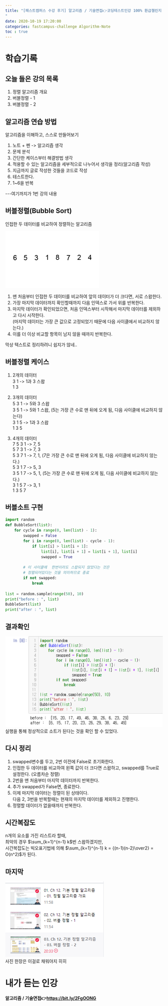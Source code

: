```yaml
---
title: "[패스트캠퍼스 수강 후기] 알고리즘 / 기술면접👉코딩테스트인강 100% 환급챌린지 9회차 미션
"
date: 2020-10-19 17:20:00
categories: fastcampus-challenge Algorithm-Note
toc : true
---
```

# 학습기록
## 오늘 들은 강의 목록
1. 정렬 알고리즘 개요
2. 버블정렬 - 1
3. 버블정렬 - 2

## 알고리즘 연습 방법

알고리즘을 이해하고, 스스로 만들어보기

1. 노트 + 펜 -> 알고리즘 생각
2. 문제 분석
3. 간단한 케이스부터 해결방법 생각
4. 적용할 수 있는 알고리즘을 세부적으로 나누어서 생각을 정리(알고리즘 작성)
5. 지금까지 글로 작성한 것들을 코드로 작성
6. 테스트한다.
7. 1~6을 반복

---여기까지가 1번 강의 내용

## 버블정렬(Bubble Sort)

인접한 두 데이터를 비교하여 정렬하는 알고리즘  

![버블](/assets/images/fastchallenge/day9/Bubble-sort.gif)  

1. 맨 처음부터 인접한 두 데이터를 비교하여 앞의 데이터가 더 크다면, 서로 스왑한다.  
2. 가장 마지막 데이터까지 확인할때까지 다음 인덱스로 가서 위를 반복한다.  
3. 마지막 데이터가 확인되었으면, 처음 인덱스부터 시작해서 마지막 데이터를 제외하고 다시 시작한다.  
(마지막 데이터는 가장 큰 값으로 고정되었기 때문에 다음 사이클에서 비교하지 않는다.)  
4. 이를 더 이상 비교할 항목이 남지 않을 때까지 반복한다.  

막상 텍스트로 정리하려니 쉽지가 않네..

## 버블정렬 케이스

1. 2개의 데이터  
3 1 -> 1과 3 스왑  
1 3  

2. 3개의 데이터  
5 3 1 -> 5와 3 스왑  
3 5 1 -> 5와 1 스왑, (5는 가장 큰 수로 맨 뒤에 오게 됨, 다음 사이클에 비교하지 않는다)  
3 1 5 -> 1과 3 스왑  
1 3 5  

3. 4개의 데이터  
7 5 3 1 -> 7, 5  
5 7 3 1 -> 7, 3  
5 3 7 1 -> 7, 1, (7은 가장 큰 수로 맨 뒤에 오게 됨, 다음 사이클에 비교하지 않는다.)  
5 3 1 7 -> 5, 3  
3 5 1 7 -> 5, 1, (5는 가장 큰 수로 맨 뒤에 오게 됨, 다음 사이클에 비교하지 않는다.)  
3 1 5 7 -> 3, 1  
1 3 5 7  

## 버블소트 구현
```py
import random
def BubbleSort(list):
    for cycle in range(0, len(list) - 1):
        swapped = False
        for i in range(0, len(list) - cycle - 1):
            if list[i] > list[i + 1]:
                list[i], list[i + 1] = list[i + 1], list[i]
                swapped = True

        # 이 사이클에  한번이라도 스왑되지 않았다는 것은
        # 정렬되어있다는 것을 의미하므로 종료
        if not swapped:
            break

list = random.sample(range(50), 10)
print("before : ", list)
BubbleSort(list)
print("after : ", list)
```

## 결과확인
![결과](/assets/images/fastchallenge/day9/BubbleSortTest.PNG)  
실행을 통해 정상적으로 소트가 된다는 것을 확인 할 수 있었다.

## 다시 정리

1. swapped변수를 두고, 2번 이전에 False로 초기화한다.
2. 인접한 두 데이터를 비교하여 왼쪽 값이 더 크다면 스왑하고, swapped를 True로 설정한다. (오름차순 정렬)  
3. 2번을 맨 처음부터 마지막 데이터까지 반복한다.  
4. 추가 swapped가 False면, 종료한다.
5. 이제 마지막 데이터는 정렬이 된 상태이다.  
다음 2, 3번을 반복할때는 현재의 마지막 데이터를 제외하고 진행한다.
6. 정렬할 데이터가 없을때까지 반복한다.

## 시간복잡도

n개의 요소를 가진 리스트라 할때,  
최악의 경우 $\sum_{k=1}^{n-1} k$번 스왑하겠지만,  
시간복잡도는 빅오표기법에 의해 $\sum_{k=1}^{n-1} k = {(n-1)(n-2)\over2} = O(n^2)$가 된다.

## 마지막
![수강짤](/assets/images/fastchallenge/day9/수강인증.PNG)  
사진 한장은 이걸로 채워야지 히히

# 내가 듣는 인강
**알고리즘 / 기술면접👉https://bit.ly/2FgOONG**